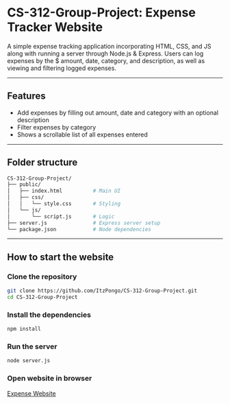 # CS-312-Group-Project: Expense Tracker Website
A simple expense tracking application incorporating HTML, CSS, and JS along with running a server through Node.js & Express. Users can log expenses by the $ amount, date, category, and description, as well as
viewing and filtering logged expenses.

---

## Features
- Add expenses by filling out amount, date and category with an optional description
- Filter expenses by category
- Shows a scrollable list of all expenses entered

---

## Folder structure

```bash
CS-312-Group-Project/
├── public/
│   ├── index.html          # Main UI
│   ├── css/
│   │   └── style.css       # Styling
│   └── js/
│       └── script.js       # Logic
├── server.js               # Express server setup
└── package.json            # Node dependencies
```

---

## How to start the website

### Clone the repository

```bash
git clone https://github.com/ItzPongo/CS-312-Group-Project.git
cd CS-312-Group-Project
```

### Install the dependencies

```bash
npm install
```

### Run the server

```bash
node server.js
```

### Open website in browser

[Expense Website](http://localhost:3000)
